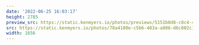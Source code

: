 ```yaml
---
date: '2022-06-25 16:03:17'
height: 2785
preview_src: https://static.kenmyers.io/photos/previews/5151b0d8-c8c4-4966-b5b3-e49bcee8b6e2.webp
src: https://static.kenmyers.io/photos/78a4180e-c5b6-403a-a806-d6c802c1bafb.JPG
width: 1656
---
```

